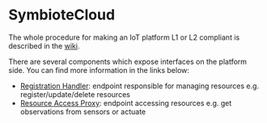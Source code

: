 # SymbioteCloud
The whole procedure for making an IoT platform L1 or L2 compliant is described in the [wiki](https://github.com/symbiote-h2020/SymbioteCloud/wiki).

There are several components which expose interfaces on the platform side. You can find more information in the links below:
* [Registration Handler](https://symbiote-h2020.github.io/SymbioteCloud/rh/): endpoint responsible for managing resources
e.g. register/update/delete resources
* [Resource Access Proxy](https://symbiote-h2020.github.io/SymbioteCloud/rap/): endpoint accessing resources
e.g. get observations from sensors or actuate